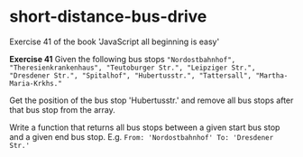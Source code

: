 # short-distance-bus-drive
Exercise 41 of the book 'JavaScript all beginning is easy'

**Exercise 41**
Given the following bus stops
` "Nordostbahnhof",
  "Theresienkrankenhaus",
  "Teutoburger Str.",
  "Leipziger Str.",
  "Dresdener Str.",
  "Spitalhof",
  "Hubertusstr.",
  "Tattersall",
  "Martha-Maria-Krkhs."
`
   

Get the position of the bus stop 'Hubertusstr.' and remove all bus stops after that bus stop from the array.

Write a function that returns all bus stops between a given start bus stop and a given end bus stop. E.g.
`From: 'Nordostbahnhof'
 To: 'Dresdener Str.'
`